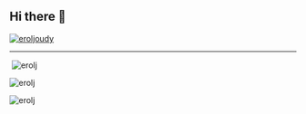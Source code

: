 ## Hi there 👋

<p align="left"> <a href="https://twitter.com/eroljoudy" target="blank"><img src="https://img.shields.io/twitter/follow/eroljoudy?logo=twitter&style=for-the-badge" alt="eroljoudy" /></a> </p>

---

<p>&nbsp;<img align="center" src="https://github-readme-stats.vercel.app/api?username=erolj&show_icons=true&locale=en" alt="erolj" /></p>

<p><img align="center" src="https://github-readme-streak-stats.herokuapp.com/?user=erolj&" alt="erolj" /></p>

<!--
**erolj/erolj** is a ✨ _special_ ✨ repository because its `README.md` (this file) appears on your GitHub profile.

Here are some ideas to get you started:

- 🔭 I’m currently working on ...
- 🌱 I’m currently learning ...
- 👯 I’m looking to collaborate on ...
- 🤔 I’m looking for help with ...
- 💬 Ask me about ...
- 📫 How to reach me: ...
- 😄 Pronouns: ...
- ⚡ Fun fact: ...
-->

<p align="left"> <img src="https://komarev.com/ghpvc/?username=erolj&label=Profile%20views&color=0e75b6&style=flat" alt="erolj" /> </p>

